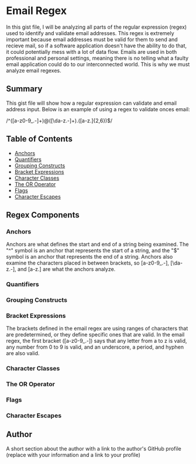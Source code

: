 # Email Regex 

In this gist file, I will be analyzing all parts of the regular expression (regex) used to identify and validate email addresses.
This regex is extremely important because email addresses must be valid for them to send and recieve mail, so if a software application doesn't have the ability to do that, it could potentially mess with a lot of data flow. Emails are used in both professional and personal settings, meaning there is no telling what a faulty email application could do to our interconnected world. This is why we must analyze email regexes.

## Summary

This gist file will show how a regular expression can validate and email address input. Below is an example of using a regex to validate onces email:

/^([a-z0-9_.-]+)@([\da-z.-]+).([a-z.]{2,6})$/

## Table of Contents

- [Anchors](#anchors)
- [Quantifiers](#quantifiers)
- [Grouping Constructs](#grouping-constructs)
- [Bracket Expressions](#bracket-expressions)
- [Character Classes](#character-classes)
- [The OR Operator](#the-or-operator)
- [Flags](#flags)
- [Character Escapes](#character-escapes)

## Regex Components

### Anchors

Anchors are what defines the start and end of a string being examined. The "^" symbol is an anchor that represents the start of a string, and the "$" symbol is an anchor that represents the end of a string. Anchors also examine the characters placed in between brackets, so [a-z0-9_.-], [\da-z.-], and [a-z.] are what the anchors analyze. 

### Quantifiers



### Grouping Constructs

### Bracket Expressions

The brackets defined in the email regex are using ranges of characters that are predetermined, or they define specific ones that are valid. In the email regex, the first bracket ([a-z0-9_.-]) says that any letter from a to z is valid, any number from 0 to 9 is valid, and an underscore, a period, and hyphen are also valid.

### Character Classes

### The OR Operator

### Flags

### Character Escapes

## Author

A short section about the author with a link to the author's GitHub profile (replace with your information and a link to your profile)
